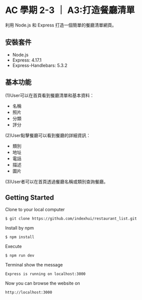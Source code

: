 # AC 學期 2-3 ｜ A3:打造餐廳清單

利用 Node.js 和 Express 打造一個簡單的餐廳清單網頁。

## 安裝套件

- Node.js
- Express: 4.17.1
- Express-Handlebars: 5.3.2

## 基本功能

(1)User可以在首頁看到餐廳清單和基本資料：

- 名稱
- 照片
- 分類
- 評分

(2)User點擊餐廳可以看到餐廳的詳細資訊：

- 類別
- 地址
- 電話
- 描述
- 圖片

(3)User者可以在首頁透過餐廳名稱或類別查詢餐廳。

## Getting Started
Clone to your local computer
```
$ git clone https://github.com/indexhui/restaurant_list.git
```
Install by npm
```
$ npm install
```
Execute
```
$ npm run dev
```
Terminal show the message
```
Express is running on localhost:3000
```
Now you can browse the website on
```
http://localhost:3000
```
